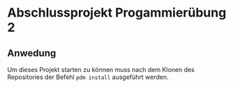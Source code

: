 # Abschlussprojekt Progammierübung 2
## Anwedung
Um dieses Projekt starten zu können muss nach dem Klonen des Repositories der Befehl `pdm install` ausgeführt werden.